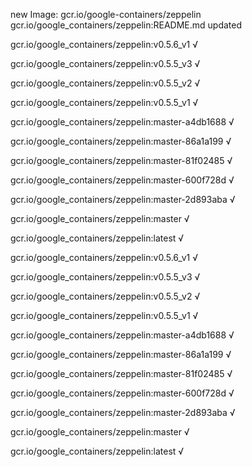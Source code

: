 new Image: gcr.io/google-containers/zeppelin
gcr.io/google_containers/zeppelin:README.md updated 

gcr.io/google_containers/zeppelin:v0.5.6_v1 √

gcr.io/google_containers/zeppelin:v0.5.5_v3 √

gcr.io/google_containers/zeppelin:v0.5.5_v2 √

gcr.io/google_containers/zeppelin:v0.5.5_v1 √

gcr.io/google_containers/zeppelin:master-a4db1688 √

gcr.io/google_containers/zeppelin:master-86a1a199 √

gcr.io/google_containers/zeppelin:master-81f02485 √

gcr.io/google_containers/zeppelin:master-600f728d √

gcr.io/google_containers/zeppelin:master-2d893aba √

gcr.io/google_containers/zeppelin:master √

gcr.io/google_containers/zeppelin:latest √

gcr.io/google_containers/zeppelin:v0.5.6_v1 √

gcr.io/google_containers/zeppelin:v0.5.5_v3 √

gcr.io/google_containers/zeppelin:v0.5.5_v2 √

gcr.io/google_containers/zeppelin:v0.5.5_v1 √

gcr.io/google_containers/zeppelin:master-a4db1688 √

gcr.io/google_containers/zeppelin:master-86a1a199 √

gcr.io/google_containers/zeppelin:master-81f02485 √

gcr.io/google_containers/zeppelin:master-600f728d √

gcr.io/google_containers/zeppelin:master-2d893aba √

gcr.io/google_containers/zeppelin:master √

gcr.io/google_containers/zeppelin:latest √


